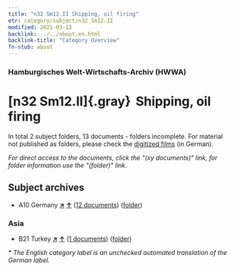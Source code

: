 ```yaml
---
title: "n32 Sm12.II Shipping, oil firing"
etr: category/subject/n32 Sm12.II
modified: 2021-03-13
backlink: ../../about.en.html
backlink-title: "Category Overview"
fn-stub: about
---
```


### Hamburgisches Welt-Wirtschafts-Archiv (HWWA)
# [n32 Sm12.II]{.gray}&#8201; Shipping, oil firing&#160; 





In total 2 subject folders, 13 documents - folders incomplete.
For material not published as folders, please check the [digitized films](/film/h1_sh) (in German).

_For direct access to the documents, click the "(xy documents)" link, for folder information use the "(folder)" link._

## Subject archives


- A10 Germany [**&nearr;**](../../../geo/i/126128/about.en.html "Germany (all folders)") [**&uarr;**](../../../geo/about.en.html#A10 "Country category system") (<a href="https://pm20.zbw.eu/dfgview/sh/126128,145582" title="about: Germany : Shipping, oil firing" target="_blank">12 documents</a>) ([folder](http://purl.org/pressemappe20/folder/sh/126128,145582))

### Asia

- B21 Turkey [**&nearr;**](../../../geo/i/141111/about.en.html "Turkey (all folders)") [**&uarr;**](../../../geo/about.en.html#B21 "Country category system") (<a href="https://pm20.zbw.eu/dfgview/sh/141111,145582" title="about: Turkey : Shipping, oil firing" target="_blank">1 documents</a>) ([folder](http://purl.org/pressemappe20/folder/sh/141111,145582))


_* The English category label is an unchecked automated translation of the German label._

